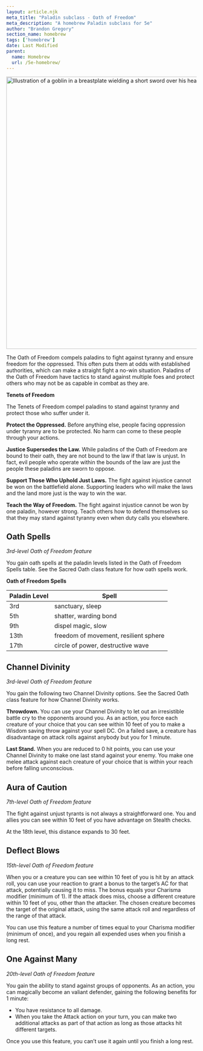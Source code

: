 ```yaml
---
layout: article.njk
meta_title: "Paladin subclass - Oath of Freedom"
meta_description: "A homebrew Paladin subclass for 5e"
author: "Brandon Gregory"
section_name: homebrew
tags: ['homebrew']
date: Last Modified
parent:
  name: Homebrew
  url: /5e-homebrew/
---
```


<img
  src="/images/Paladin-Oath-of-Freedom-Muted.webp"
  srcset="/images/Paladin - Oath of Freedom - Muted - 720.webp 720w,
          /images/Paladin-Oath-of-Freedom-Muted.webp 1536w"
  sizes="(min-width: 768px) 768px,360px"
  alt="Illustration of a goblin in a breastplate wielding a short sword over his head"
  class="hero"
  height="720" width="720" />

The Oath of Freedom compels paladins to fight against tyranny and ensure freedom for the oppressed. This often puts them at odds with established authorities, which can make a straight fight a no-win situation. Paladins of the Oath of Freedom have tactics to stand against multiple foes and protect others who may not be as capable in combat as they are.

**Tenets of Freedom**

The Tenets of Freedom compel paladins to stand against tyranny and protect those who suffer under it.

**Protect the Oppressed.** Before anything else, people facing oppression under tyranny are to be protected. No harm can come to these people through your actions.

**Justice Supersedes the Law.** While paladins of the Oath of Freedom are bound to their oath, they are not bound to the law if that law is unjust. In fact, evil people who operate within the bounds of the law are just the people these paladins are sworn to oppose.

**Support Those Who Uphold Just Laws.** The fight against injustice cannot be won on the battlefield alone. Supporting leaders who will make the laws and the land more just is the way to win the war.

**Teach the Way of Freedom.** The fight against injustice cannot be won by one paladin, however strong. Teach others how to defend themselves so that they may stand against tyranny even when duty calls you elsewhere.

## Oath Spells

_3rd-level Oath of Freedom feature_

You gain oath spells at the paladin levels listed in the Oath of Freedom Spells table. See the Sacred Oath class feature for how oath spells work.

**Oath of Freedom Spells**

|Paladin Level|Spell|
|-------------|-----|
|3rd|sanctuary, sleep|
|5th|shatter, warding bond|
|9th|dispel magic, slow|
|13th|freedom of movement, resilient sphere|
|17th|circle of power, destructive wave|

## Channel Divinity

_3rd-level Oath of Freedom feature_

You gain the following two Channel Divinity options. See the Sacred Oath class feature for how Channel Divinity works.

**Throwdown.** You can use your Channel Divinity to let out an irresistible battle cry to the opponents around you. As an action, you force each creature of your choice that you can see within 10 feet of you to make a Wisdom saving throw against your spell DC. On a failed save, a creature has disadvantage on attack rolls against anybody but you for 1 minute.

**Last Stand.** When you are reduced to 0 hit points, you can use your Channel Divinity to make one last stand against your enemy. You make one melee attack against each creature of your choice that is within your reach before falling unconscious.

## Aura of Caution

_7th-level Oath of Freedom feature_

The fight against unjust tyrants is not always a straightforward one. You and allies you can see within 10 feet of you have advantage on Stealth checks.

At the 18th level, this distance expands to 30 feet.

## Deflect Blows

_15th-level Oath of Freedom feature_

When you or a creature you can see within 10 feet of you is hit by an attack roll, you can use your reaction to grant a bonus to the target’s AC for that attack, potentially causing it to miss. The bonus equals your Charisma modifier (minimum of 1). If the attack does miss, choose a different creature within 10 feet of you, other than the attacker. The chosen creature becomes the target of the original attack, using the same attack roll and regardless of the range of that attack.

You can use this feature a number of times equal to your Charisma modifier (minimum of once), and you regain all expended uses when you finish a long rest.

## One Against Many

_20th-level Oath of Freedom feature_

You gain the ability to stand against groups of opponents. As an action, you can magically become an valiant defender, gaining the following benefits for 1 minute:

* You have resistance to all damage.
* When you take the Attack action on your turn, you can make two additional attacks as part of that action as long as those attacks hit different targets.

Once you use this feature, you can’t use it again until you finish a long rest.
